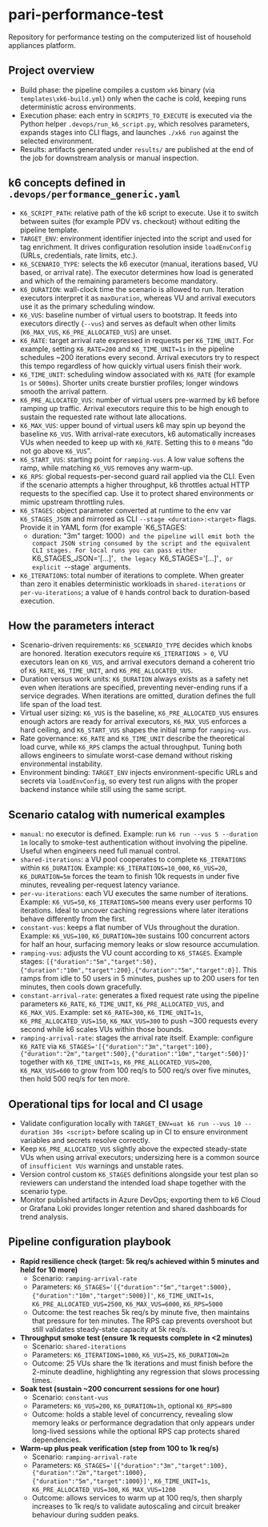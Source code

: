 # pari-performance-test

Repository for performance testing on the computerized list of household appliances platform.

## Project overview

- Build phase: the pipeline compiles a custom `xk6` binary (via `templates\xk6-build.yml`) only when the cache is cold, keeping runs deterministic across environments.
- Execution phase: each entry in `SCRIPTS_TO_EXECUTE` is executed via the Python helper `.devops/run_k6_script.py`, which resolves parameters, expands stages into CLI flags, and launches `./xk6 run` against the selected environment.
- Results: artifacts generated under `results/` are published at the end of the job for downstream analysis or manual inspection.

## k6 concepts defined in `.devops/performance_generic.yaml`

- `K6_SCRIPT_PATH`: relative path of the k6 script to execute. Use it to switch between suites (for example PDV vs. checkout) without editing the pipeline template.
- `TARGET_ENV`: environment identifier injected into the script and used for tag enrichment. It drives configuration resolution inside `loadEnvConfig` (URLs, credentials, rate limits, etc.).
- `K6_SCENARIO_TYPE`: selects the k6 executor (manual, iterations based, VU based, or arrival rate). The executor determines how load is generated and which of the remaining parameters become mandatory.
- `K6_DURATION`: wall-clock time the scenario is allowed to run. Iteration executors interpret it as `maxDuration`, whereas VU and arrival executors use it as the primary scheduling window.
- `K6_VUS`: baseline number of virtual users to bootstrap. It feeds into executors directly (`--vus`) and serves as default when other limits (`K6_MAX_VUS`, `K6_PRE_ALLOCATED_VUS`) are unset.
- `K6_RATE`: target arrival rate expressed in requests per `K6_TIME_UNIT`. For example, setting `K6_RATE=200` and `K6_TIME_UNIT=1s` in the pipeline schedules ~200 iterations every second. Arrival executors try to respect this tempo regardless of how quickly virtual users finish their work.
- `K6_TIME_UNIT`: scheduling window associated with `K6_RATE` (for example `1s` or `500ms`). Shorter units create burstier profiles; longer windows smooth the arrival pattern.
- `K6_PRE_ALLOCATED_VUS`: number of virtual users pre-warmed by k6 before ramping up traffic. Arrival executors require this to be high enough to sustain the requested rate without late allocations.
- `K6_MAX_VUS`: upper bound of virtual users k6 may spin up beyond the baseline `K6_VUS`. With arrival-rate executors, k6 automatically increases VUs when needed to keep up with `K6_RATE`. Setting this to `0` means “do not go above `K6_VUS`”.
- `K6_START_VUS`: starting point for `ramping-vus`. A low value softens the ramp, while matching `K6_VUS` removes any warm-up.
- `K6_RPS`: global requests-per-second guard rail applied via the CLI. Even if the scenario attempts a higher throughput, k6 throttles actual HTTP requests to the specified cap. Use it to protect shared environments or mimic upstream throttling rules.
- `K6_STAGES`: object parameter converted at runtime to the env var `K6_STAGES_JSON` and mirrored as CLI `--stage <duration>:<target>` flags. Provide it in YAML form (for example `K6_STAGES:
  - duration: "3m"
    target: 1000`) and the pipeline will emit both the compact JSON string consumed by the script and the equivalent CLI stages. For local runs you can pass either `K6_STAGES_JSON='[...]'`, the legacy `K6_STAGES='[...]'`, or explicit `--stage` arguments.
- `K6_ITERATIONS`: total number of iterations to complete. When greater than zero it enables deterministic workloads in `shared-iterations` or `per-vu-iterations`; a value of `0` hands control back to duration-based execution.

## How the parameters interact

- Scenario-driven requirements: `K6_SCENARIO_TYPE` decides which knobs are honored. Iteration executors require `K6_ITERATIONS > 0`, VU executors lean on `K6_VUS`, and arrival executors demand a coherent trio of `K6_RATE`, `K6_TIME_UNIT`, and `K6_PRE_ALLOCATED_VUS`.
- Duration versus work units: `K6_DURATION` always exists as a safety net even when iterations are specified, preventing never-ending runs if a service degrades. When iterations are omitted, duration defines the full life span of the load test.
- Virtual user sizing: `K6_VUS` is the baseline, `K6_PRE_ALLOCATED_VUS` ensures enough actors are ready for arrival executors, `K6_MAX_VUS` enforces a hard ceiling, and `K6_START_VUS` shapes the initial ramp for `ramping-vus`.
- Rate governance: `K6_RATE` and `K6_TIME_UNIT` describe the theoretical load curve, while `K6_RPS` clamps the actual throughput. Tuning both allows engineers to simulate worst-case demand without risking environmental instability.
- Environment binding: `TARGET_ENV` injects environment-specific URLs and secrets via `loadEnvConfig`, so every test run aligns with the proper backend instance while still using the same script.

## Scenario catalog with numerical examples

- `manual`: no executor is defined. Example: run `k6 run --vus 5 --duration 1m` locally to smoke-test authentication without involving the pipeline. Useful when engineers need full manual control.
- `shared-iterations`: a VU pool cooperates to complete `K6_ITERATIONS` within `K6_DURATION`. Example: `K6_ITERATIONS=10_000`, `K6_VUS=20`, `K6_DURATION=5m` forces the team to finish 10k requests in under five minutes, revealing per-request latency variance.
- `per-vu-iterations`: each VU executes the same number of iterations. Example: `K6_VUS=50`, `K6_ITERATIONS=500` means every user performs 10 iterations. Ideal to uncover caching regressions where later iterations behave differently from the first.
- `constant-vus`: keeps a flat number of VUs throughout the duration. Example: `K6_VUS=100`, `K6_DURATION=30m` sustains 100 concurrent actors for half an hour, surfacing memory leaks or slow resource accumulation.
- `ramping-vus`: adjusts the VU count according to `K6_STAGES`. Example stages: `[{"duration":"5m","target":50},{"duration":"10m","target":200},{"duration":"5m","target":0}]`. This ramps from idle to 50 users in 5 minutes, pushes up to 200 users for ten minutes, then cools down gracefully.
- `constant-arrival-rate`: generates a fixed request rate using the pipeline parameters `K6_RATE`, `K6_TIME_UNIT`, `K6_PRE_ALLOCATED_VUS`, and `K6_MAX_VUS`. Example: set `K6_RATE=300`, `K6_TIME_UNIT=1s`, `K6_PRE_ALLOCATED_VUS=150`, `K6_MAX_VUS=300` to push ~300 requests every second while k6 scales VUs within those bounds.
- `ramping-arrival-rate`: stages the arrival rate itself. Example: configure `K6_RATE` via `K6_STAGES='[{"duration":"3m","target":100},{"duration":"2m","target":500},{"duration":"10m","target":500}]'` together with `K6_TIME_UNIT=1s`, `K6_PRE_ALLOCATED_VUS=200`, `K6_MAX_VUS=600` to grow from 100 req/s to 500 req/s over five minutes, then hold 500 req/s for ten more.

## Operational tips for local and CI usage

- Validate configuration locally with `TARGET_ENV=uat k6 run --vus 10 --duration 30s <script>` before scaling up in CI to ensure environment variables and secrets resolve correctly.
- Keep `K6_PRE_ALLOCATED_VUS` slightly above the expected steady-state VUs when using arrival executors; undersizing here is a common source of `insufficient VUs` warnings and unstable rates.
- Version control custom `K6_STAGES` definitions alongside your test plan so reviewers can understand the intended load shape together with the scenario type.
- Monitor published artifacts in Azure DevOps; exporting them to k6 Cloud or Grafana Loki provides longer retention and shared dashboards for trend analysis.

## Pipeline configuration playbook

- **Rapid resilience check (target: 5k req/s achieved within 5 minutes and held for 10 more)**
  - Scenario: `ramping-arrival-rate`
  - Parameters: `K6_STAGES='[{"duration":"5m","target":5000},{"duration":"10m","target":5000}]'`, `K6_TIME_UNIT=1s`, `K6_PRE_ALLOCATED_VUS=2500`, `K6_MAX_VUS=6000`, `K6_RPS=5000`
  - Outcome: the test reaches 5k req/s by minute five, then maintains that pressure for ten minutes. The RPS cap prevents overshoot but still validates steady-state capacity at 5k req/s.
- **Throughput smoke test (ensure 1k requests complete in <2 minutes)**
  - Scenario: `shared-iterations`
  - Parameters: `K6_ITERATIONS=1000`, `K6_VUS=25`, `K6_DURATION=2m`
  - Outcome: 25 VUs share the 1k iterations and must finish before the 2-minute deadline, highlighting any regression that slows processing times.
- **Soak test (sustain ~200 concurrent sessions for one hour)**
  - Scenario: `constant-vus`
  - Parameters: `K6_VUS=200`, `K6_DURATION=1h`, optional `K6_RPS=800`
  - Outcome: holds a stable level of concurrency, revealing slow memory leaks or performance degradation that only appears under long-lived sessions while the optional RPS cap protects shared dependencies.
- **Warm-up plus peak verification (step from 100 to 1k req/s)**
  - Scenario: `ramping-arrival-rate`
  - Parameters: `K6_STAGES='[{"duration":"3m","target":100},{"duration":"2m","target":1000},{"duration":"5m","target":1000}]'`, `K6_TIME_UNIT=1s`, `K6_PRE_ALLOCATED_VUS=300`, `K6_MAX_VUS=1200`
  - Outcome: allows services to warm up at 100 req/s, then sharply increases to 1k req/s to validate autoscaling and circuit breaker behaviour during sudden peaks.

